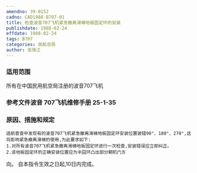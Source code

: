 ```yaml
---
amendno: 39-0152
cadno: CAD1988-B707-01
title: 检查波音707飞机紧急撤离滑梯地板固定环的安装
publishdate: 1988-02-24
effdate: 1988-02-24
tags: B707
categories: 民航总局
author: 张珠江
---
```


### 适用范围 
所有在中国民用航空局注册的波音707飞机

### 参考文件波音 707飞机维修手册 25-1-35 

### 原因、措施和规定 
    适航普查中发现有的波音707飞机紧急撤离滑梯地板固定环安装位置装错90°、180°、270°,这将影响紧急撤离滑梯的使用,为此要求如下: 
    1.对所有波音707飞机紧急撤离滑梯地板固定环进行一次检查,安装错误应立即纠正。 
    2.该地板固定环的正确安装位置应为半园环凸出部分朝机门方
向。     自本指令生效之日起,10日内完成。
